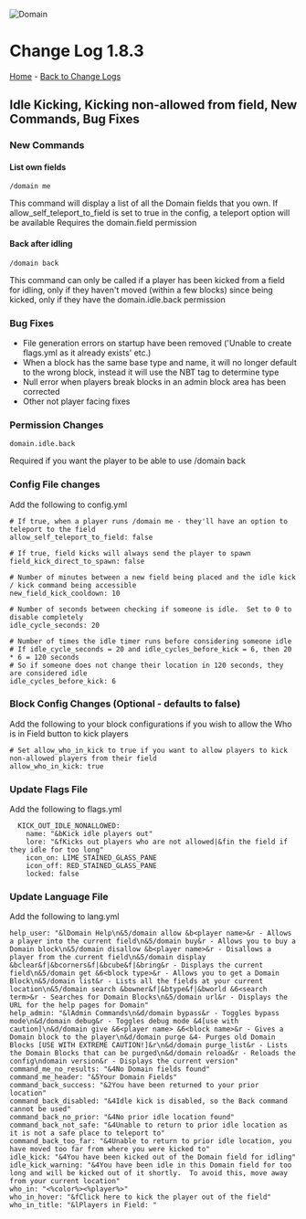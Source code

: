 ![Domain](https://torpkev.github.io/domain_docs/images/domain_alt_small.png)

# Change Log 1.8.3

[Home](https://torpkev.github.io/domain_docs) - [Back to Change Logs](https://torpkev.github.io/domain_docs/changelog)

## Idle Kicking, Kicking non-allowed from field, New Commands, Bug Fixes

### New Commands

#### List own fields

    /domain me
    
This command will display a list of all the Domain fields that you own.
If allow_self_teleport_to_field is set to true in the config, a teleport option will be available
Requires the domain.field permission

#### Back after idling

    /domain back

This command can only be called if a player has been kicked from a field for idling, only if they haven't moved (within a few blocks) since being kicked, only if they have the domain.idle.back permission

### Bug Fixes

- File generation errors on startup have been removed ('Unable to create flags.yml as it already exists' etc.)
- When a block has the same base type and name, it will no longer default to the wrong block, instead it will use the NBT tag to determine type
- Null error when players break blocks in an admin block area has been corrected
- Other not player facing fixes

### Permission Changes

    domain.idle.back
    
Required if you want the player to be able to use /domain back

### Config File changes

Add the following to config.yml

    # If true, when a player runs /domain me - they'll have an option to teleport to the field
    allow_self_teleport_to_field: false
    
    # If true, field kicks will always send the player to spawn
    field_kick_direct_to_spawn: false
    
    # Number of minutes between a new field being placed and the idle kick / kick command being accessible
    new_field_kick_cooldown: 10
    
    # Number of seconds between checking if someone is idle.  Set to 0 to disable completely
    idle_cycle_seconds: 20
    
    # Number of times the idle timer runs before considering someone idle
    # If idle_cycle_seconds = 20 and idle_cycles_before_kick = 6, then 20 * 6 = 120 seconds
    # So if someone does not change their location in 120 seconds, they are considered idle
    idle_cycles_before_kick: 6

### Block Config Changes (Optional - defaults to false)

Add the following to your block configurations if you wish to allow the Who is in Field button to kick players

    # Set allow_who_in_kick to true if you want to allow players to kick non-allowed players from their field
    allow_who_in_kick: true

### Update Flags File

Add the following to flags.yml

      KICK_OUT_IDLE_NONALLOWED:
        name: "&bKick idle players out"
        lore: "&fKicks out players who are not allowed|&fin the field if they idle for too long"
        icon_on: LIME_STAINED_GLASS_PANE
        icon_off: RED_STAINED_GLASS_PANE
        locked: false

### Update Language File

Add the following to lang.yml

    help_user: "&lDomain Help\n&5/domain allow &b<player name>&r - Allows a player into the current field\n&5/domain buy&r - Allows you to buy a Domain block\n&5/domain disallow &b<player name>&r - Disallows a player from the current field\n&5/domain display &bclear&f|&bcorners&f|&bcube&f|&bring&r - Displays the current field\n&5/domain get &6<block type>&r - Allows you to get a Domain Block\n&5/domain list&r - Lists all the fields at your current location\n&5/domain search &bowner&f|&btype&f|&bworld &6<search term>&r - Searches for Domain Blocks\n&5/domain url&r - Displays the URL for the help pages for Domain"
    help_admin: "&lAdmin Commands\n&d/domain bypass&r - Toggles bypass mode\n&d/domain debug&r - Toggles debug mode &4[use with caution]\n&d/domain give &6<player name> &6<block name>&r - Gives a Domain block to the player\n&d/domain purge &4- Purges old Domain Blocks [USE WITH EXTREME CAUTION!]&r\n&d/domain purge_list&r - Lists the Domain Blocks that can be purged\n&d/domain reload&r - Reloads the config\ndomain version&r - Displays the current version"
    command_me_no_results: "&4No Domain fields found"
    command_me_header: "&5Your Domain Fields"
    command_back_success: "&2You have been returned to your prior location"
    command_back_disabled: "&4Idle kick is disabled, so the Back command cannot be used"
    command_back_no_prior: "&4No prior idle location found"
    command_back_not_safe: "&4Unable to return to prior idle location as it is not a safe place to teleport to"
    command_back_too_far: "&4Unable to return to prior idle location, you have moved too far from where you were kicked to"
    idle_kick: "&4You have been kicked out of the Domain field for idling"
    idle_kick_warning: "&4You have been idle in this Domain field for too long and will be kicked out of it shortly.  To avoid this, move away from your current location"
    who_in: "<%color%><%player%>"
    who_in_hover: "&fClick here to kick the player out of the field"
    who_in_title: "&lPlayers in Field: "
